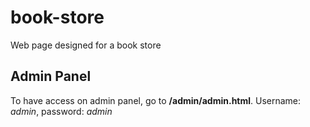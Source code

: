# book-store
Web page designed for a book store

## Admin Panel
To have access on admin panel, go to **/admin/admin.html**. Username: *admin*, password: *admin*
